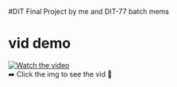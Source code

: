 #DIT Final Project by me and DIT-77 batch mems   

# vid demo
[![Watch the video](https://img.youtube.com/vi/flpNivYoFO4/0.jpg)](https://youtu.be/flpNivYoFO4?si=p3fIhfmgENLPRFDf)    
➡️ Click the img to see the vid 🙂
